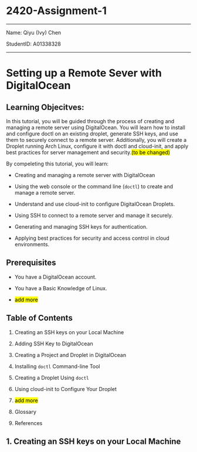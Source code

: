 # 2420-Assignment-1
---
Name: Qiyu (Ivy) Chen  

StudentID: A01338328

---

# Setting up a  Remote Sever with DigitalOcean  

## Learning Objecitves:

In this tutorial, you will be guided through the process of creating and managing a remote server using DigitalOcean. You will learn how to install and configure doctl on an existing droplet, generate SSH keys, and use them to securely connect to a remote server. Additionally, you will create a Droplet running Arch Linux, configure it with doctl and cloud-init, and apply best practices for server management and security.<mark>(to be changed)

 By compeleting this tutorial, you will learn: 

- Creating and managing a remote server with DigitalOcean

- Using the web console or the command line (`doctl`) to create and manage a remote server.

- Understand and use cloud-init to configure DigitalOcean Droplets.

- Using SSH to connect to a remote server and manage it securely.

- Generating and managing SSH keys for authentication.

- Applying best practices for security and access control in cloud environments.

## Prerequisites

- You have a DigitalOcean account.

- You have a Basic Knowledge of Linux.

- <mark>add more</mark>

## Table of Contents

1. Creating an SSH keys on your Local Machine

2. Adding SSH Key to DigitalOcean

3. Creating a Project and Droplet in DigitalOcean

4. Installing `doctl` Command-line Tool

5. Creating a Droplet Using `doctl`

6. Using cloud-init to Configure Your Droplet

7. <mark>add more

8. Glossary

9. References


## 1. Creating an SSH keys on your Local Machine





